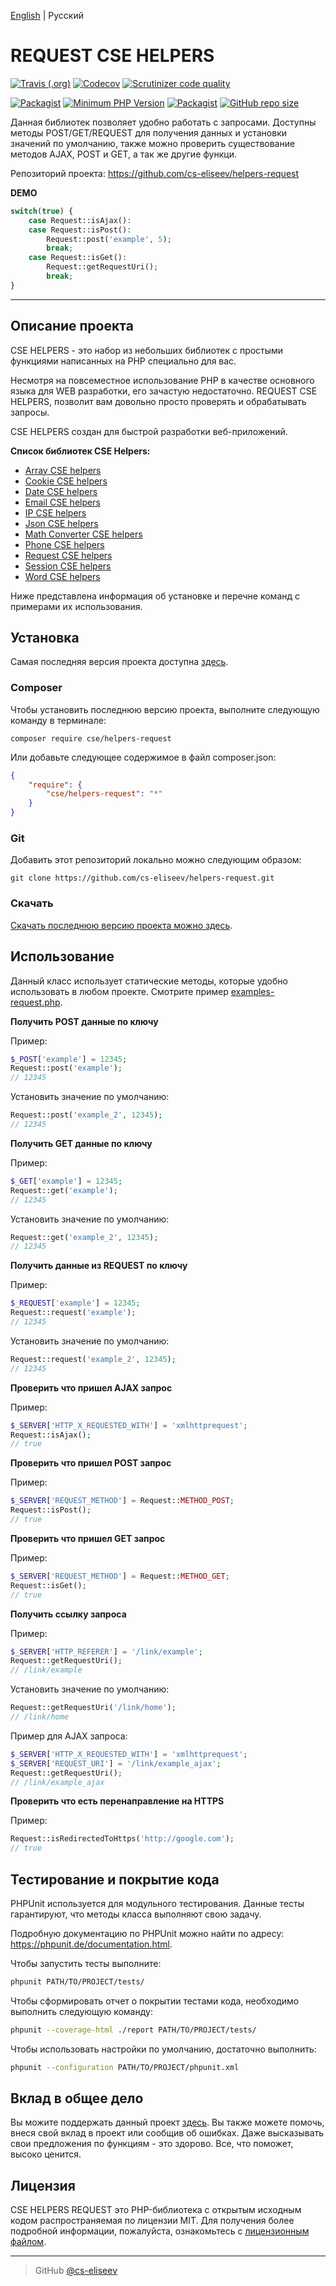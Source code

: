 [English](https://github.com/cs-eliseev/helpers-request/blob/master/README.md) | Русский

REQUEST CSE HELPERS
=======

[![Travis (.org)](https://img.shields.io/travis/cs-eliseev/helpers-word.svg?style=flat-square)](https://travis-ci.org/cs-eliseev/helpers-word)
[![Codecov](https://img.shields.io/codecov/c/github/cs-eliseev/helpers-word.svg?style=flat-square)](https://codecov.io/gh/cs-eliseev/helpers-word)
[![Scrutinizer code quality](https://img.shields.io/scrutinizer/g/cs-eliseev/helpers-word.svg?style=flat-square)](https://scrutinizer-ci.com/g/cs-eliseev/helpers-word/?branch=master)

[![Packagist](https://img.shields.io/packagist/v/cse/helpers-word.svg?style=flat-square)](https://packagist.org/packages/cse/helpers-word)
[![Minimum PHP Version](https://img.shields.io/badge/php-%3E%3D%207.1-8892BF.svg?style=flat-square)](https://packagist.org/packages/cse/helpers-word)
[![Packagist](https://img.shields.io/packagist/l/cse/helpers-word.svg?style=flat-square)](https://github.com/cs-eliseev/helpers-word/blob/master/LICENSE.md)
[![GitHub repo size](https://img.shields.io/github/repo-size/cs-eliseev/helpers-word.svg?style=flat-square)](https://github.com/cs-eliseev/helpers-word/archive/master.zip)

Данная библиотек позволяет удобно работать с запросами. Доступны методы POST/GET/REQUEST для получения данных и установки значений по умолчанию, также можно проверить существование методов AJAX, POST и GET, а так же другие функци.

Репозиторий проекта: https://github.com/cs-eliseev/helpers-request

**DEMO**
```php
switch(true) {
    case Request::isAjax():
    case Request::isPost():
        Request::post('example', 5);
        break;
    case Request::isGet():
        Request::getRequestUri();
        break;
}
```

***


## Описание проекта

CSE HELPERS - это набор из небольших библиотек с простыми функциями написанных на PHP специально для вас.

Несмотря на повсеместное использование PHP в качестве основного языка для WEB разработки, его зачастую недостаточно. REQUEST CSE HELPERS, позволит вам довольно просто проверять и обрабатывать запросы.

CSE HELPERS создан для быстрой разработки веб-приложений.

**Список библиотек CSE Helpers:**
* [Array CSE helpers](https://github.com/cs-eliseev/helpers-arrays)
* [Cookie CSE helpers](https://github.com/cs-eliseev/helpers-cookie)
* [Date CSE helpers](https://github.com/cs-eliseev/helpers-date)
* [Email CSE helpers](https://github.com/cs-eliseev/helpers-email)
* [IP CSE helpers](https://github.com/cs-eliseev/helpers-ip)
* [Json CSE helpers](https://github.com/cs-eliseev/helpers-json)
* [Math Converter CSE helpers](https://github.com/cs-eliseev/helpers-math-converter)
* [Phone CSE helpers](https://github.com/cs-eliseev/helpers-phone)
* [Request CSE helpers](https://github.com/cs-eliseev/helpers-request)
* [Session CSE helpers](https://github.com/cs-eliseev/helpers-session)
* [Word CSE helpers](https://github.com/cs-eliseev/helpers-word)

Ниже представлена информация об установке и перечне команд с примерами их использования.


## Установка

Самая последняя версия проекта доступна [здесь](https://github.com/cs-eliseev/helpers-request).

### Composer

Чтобы установить последнюю версию проекта, выполните следующую команду в терминале:
```shell
composer require cse/helpers-request
```

Или добавьте следующее содержимое в файл composer.json:
```json
{
    "require": {
        "cse/helpers-request": "*"
    }
}
```

### Git

Добавить этот репозиторий локально можно следующим образом:
```shell
git clone https://github.com/cs-eliseev/helpers-request.git
```

### Скачать

[Скачать последнюю версию проекта можно здесь](https://github.com/cs-eliseev/helpers-word/archive/master.zip).

## Использование

Данный класс использует статические методы, которые удобно использовать в любом проекте. Смотрите пример [examples-request.php](https://github.com/cs-eliseev/helpers-request/blob/master/examples/examples-request.php).


**Получить POST данные по ключу**

Пример:
```php
$_POST['example'] = 12345;
Request::post('example');
// 12345
```

Установить значение по умолчанию:
```php
Request::post('example_2', 12345);
// 12345
```

**Получить GET данные по ключу**

Пример:
```php
$_GET['example'] = 12345;
Request::get('example');
// 12345
```

Установить значение по умолчанию:
```php
Request::get('example_2', 12345);
// 12345
```

**Получить данные из REQUEST по ключу**

Пример:
```php
$_REQUEST['example'] = 12345;
Request::request('example');
// 12345
```

Установить значение по умолчанию:
```php
Request::request('example_2', 12345);
// 12345
```

**Проверить что пришел AJAX запрос**

Пример:
```php
$_SERVER['HTTP_X_REQUESTED_WITH'] = 'xmlhttprequest';
Request::isAjax();
// true
```

**Проверить что пришел POST запрос**

Пример:
```php
$_SERVER['REQUEST_METHOD'] = Request::METHOD_POST;
Request::isPost();
// true
```

**Проверить что пришел GET запрос**

Пример:
```php
$_SERVER['REQUEST_METHOD'] = Request::METHOD_GET;
Request::isGet();
// true
```

**Получить ссылку запроса**

Пример:
```php
$_SERVER['HTTP_REFERER'] = '/link/example';
Request::getRequestUri();
// /link/example
```

Установить значение по умолчанию:
```php
Request::getRequestUri('/link/home');
// /link/home
```

Пример для AJAX запроса:
```php
$_SERVER['HTTP_X_REQUESTED_WITH'] = 'xmlhttprequest';
$_SERVER['REQUEST_URI'] = '/link/example_ajax';
Request::getRequestUri();
// /link/example_ajax
```

**Проверить что есть перенаправление на HTTPS**

Пример:
```php
Request::isRedirectedToHttps('http://google.com');
// true
```


## Тестирование и покрытие кода

PHPUnit используется для модульного тестирования. Данные тесты гарантируют, что методы класса выполняют свою задачу.

Подробную документацию по PHPUnit можно найти по адресу: https://phpunit.de/documentation.html.

Чтобы запустить тесты выполните:
```bash
phpunit PATH/TO/PROJECT/tests/
```

Чтобы сформировать отчет о покрытии тестами кода, необходимо выполнить следующую команду:
```bash
phpunit --coverage-html ./report PATH/TO/PROJECT/tests/
```

Чтобы использовать настройки по умолчанию, достаточно выполнить:
```bash
phpunit --configuration PATH/TO/PROJECT/phpunit.xml
```


## Вклад в общее дело

Вы можите поддержать данный проект [здесь](https://www.paypal.me/cseliseev/10usd). 
Вы также можете помочь, внеся свой вклад в проект или сообщив об ошибках.
Даже высказывать свои предложения по функциям - это здорово. Все, что поможет, высоко ценится.


## Лицензия

CSE HELPERS REQUEST это PHP-библиотека с открытым исходным кодом распространяемая по лицензии MIT. Для получения более подробной информации, пожалуйста, ознакомьтесь с [лицензионным файлом](https://github.com/cs-eliseev/helpers-request/blob/master/LICENSE.md).

***

> GitHub [@cs-eliseev](https://github.com/cs-eliseev)